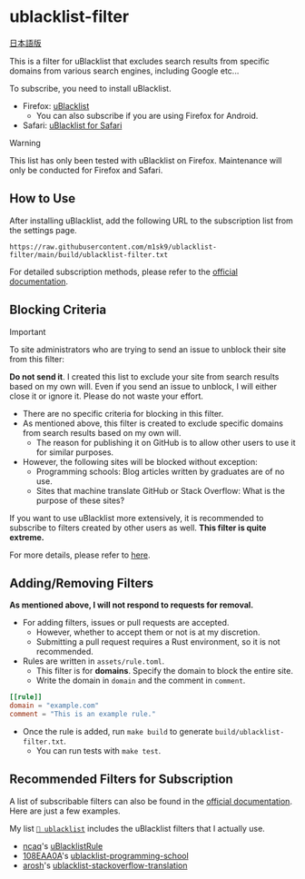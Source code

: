 # ublacklist-filter

[日本語版](./README-JA.md)

This is a filter for uBlacklist that excludes search results from specific domains from various search engines, including Google etc...

To subscribe, you need to install uBlacklist.

- Firefox: [uBlacklist](https://addons.mozilla.org/ja/firefox/addon/ublacklist/)
  - You can also subscribe if you are using Firefox for Android.
- Safari: [uBlacklist for Safari](https://apps.apple.com/jp/app/ublacklist-for-safari/id1547912640)

> [!WARNING]
>
> This list has only been tested with uBlacklist on Firefox. Maintenance will only be conducted for Firefox and Safari.

## How to Use

After installing uBlacklist, add the following URL to the subscription list from the settings page.

```
https://raw.githubusercontent.com/m1sk9/ublacklist-filter/main/build/ublacklist-filter.txt
```

For detailed subscription methods, please refer to the [official documentation](https://iorate.github.io/ublacklist/ja/docs/advanced-features#subscription).

## Blocking Criteria

> [!IMPORTANT]
>
> To site administrators who are trying to send an issue to unblock their site from this filter:
>
> **Do not send it**. I created this list to exclude your site from search results based on my own will.
> Even if you send an issue to unblock, I will either close it or ignore it. Please do not waste your effort.

- There are no specific criteria for blocking in this filter.
- As mentioned above, this filter is created to exclude specific domains from search results based on my own will.
  - The reason for publishing it on GitHub is to allow other users to use it for similar purposes.
- However, the following sites will be blocked without exception:
  - Programming schools: Blog articles written by graduates are of no use.
  - Sites that machine translate GitHub or Stack Overflow: What is the purpose of these sites?

If you want to use uBlacklist more extensively, it is recommended to subscribe to filters created by other users as well. **This filter is quite extreme.**

For more details, please refer to [here](#recommended-filters).

## Adding/Removing Filters

**As mentioned above, I will not respond to requests for removal.**

- For adding filters, issues or pull requests are accepted.
  - However, whether to accept them or not is at my discretion.
  - Submitting a pull request requires a Rust environment, so it is not recommended.
- Rules are written in `assets/rule.toml`.
  - This filter is for **domains**. Specify the domain to block the entire site.
  - Write the domain in `domain` and the comment in `comment`.

```toml
[[rule]]
domain = "example.com"
comment = "This is an example rule."
```

- Once the rule is added, run `make build` to generate `build/ublacklist-filter.txt`.
  - You can run tests with `make test`.

## Recommended Filters for Subscription

A list of subscribable filters can also be found in the [official documentation](https://iorate.github.io/ublacklist/ja/subscriptions). Here are just a few examples.

My list [`👶 ublacklist`](https://github.com/stars/m1sk9/lists/ublacklist) includes the uBlacklist filters that I actually use.

- [ncaq](https://github.com/ncaq)'s [uBlacklistRule](https://github.com/ncaq/uBlacklistRule)
- [108EAA0A](https://github.com/108EAA0A)'s [ublacklist-programming-school](https://github.com/108EAA0A/ublacklist-programming-school)
- [arosh](https://github.com/arosh)'s [ublacklist-stackoverflow-translation](https://github.com/arosh/ublacklist-stackoverflow-translation)
